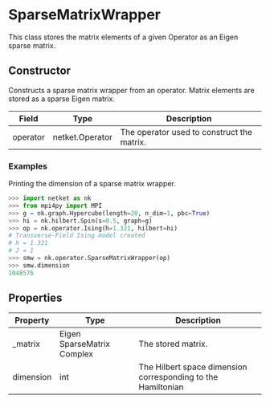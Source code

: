 # SparseMatrixWrapper
This class stores the matrix elements of a given Operator as an Eigen sparse matrix.
## Constructor
Constructs a sparse matrix wrapper from an operator. Matrix elements are
stored as a sparse Eigen matrix.

| Field  |     Type      |               Description                |
|--------|---------------|------------------------------------------|
|operator|netket.Operator|The operator used to construct the matrix.|
### Examples
Printing the dimension of a sparse matrix wrapper.

```python
>>> import netket as nk
>>> from mpi4py import MPI
>>> g = nk.graph.Hypercube(length=20, n_dim=1, pbc=True)
>>> hi = nk.hilbert.Spin(s=0.5, graph=g)
>>> op = nk.operator.Ising(h=1.321, hilbert=hi)
# Transverse-Field Ising model created
# h = 1.321
# J = 1
>>> smw = nk.operator.SparseMatrixWrapper(op)
>>> smw.dimension
1048576
```


## Properties
|Property |           Type            |                         Description                         |
|---------|---------------------------|-------------------------------------------------------------|
|_matrix  |Eigen SparseMatrix Complex | The stored matrix.                                          |
|dimension|int                        | The Hilbert space dimension corresponding to the Hamiltonian|

